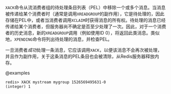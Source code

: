 `XACK`命令从流消费者组的待处理条目列表（PEL）中移除一个或多个消息。当消息被传递给某个消费者时（通常是调用`XREADGROUP`的副作用），它是待处理的，因此存储在PEL中，或者当消费者调用`XCLAIM`时获得消息的所有权。待处理的消息已经传递给某个消费者，但服务器尚不确定是否至少处理了一次。因此，对于一个消费者的历史消息，新的`XREADGROUP`调用（例如使用ID 0），将返回此类消息。类似地，`XPENDING`命令将列出待处理的消息，并检查PEL。

一旦消费者*成功*处理一条消息，它应该调用`XACK`，以便该消息不会再次被处理，并且作为副作用，关于这条消息的PEL条目也会被清除，从Redis服务器释放内存。

@examples

```
redis> XACK mystream mygroup 1526569495631-0
(integer) 1
```
